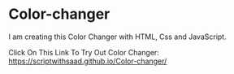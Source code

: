 # Color-changer
I am creating this Color Changer with HTML, Css and JavaScript.

Click On This Link To Try Out Color Changer:
https://scriptwithsaad.github.io/Color-changer/
